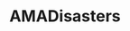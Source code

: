 ---
title: AMADisasters
crosslinks:
- IAmA
- AMA
- AMAAggregator
- politics
- pcmasterrace
- AskReddit
- SubredditDrama
- casualiama
- OutOfTheLoop
- Drama
- books
- Classical_Liberals
- movies
- bestof
- videos
- Incels
- SuperMindsofReddit
- youtubefactsbot
- Android
- milliondollarextreme
---